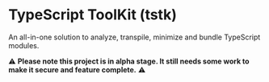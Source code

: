 # TypeScript ToolKit (tstk)
An all-in-one solution to analyze, transpile, minimize and bundle TypeScript modules.

⚠ __Please note this project is in alpha stage. It still needs some work to make it secure and feature complete.__ ⚠
